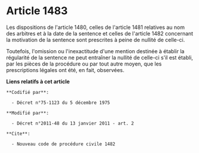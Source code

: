 # Article 1483

Les dispositions de l'article 1480, celles de l'article 1481 relatives au nom des arbitres et à la date de la sentence et
celles de l'article 1482 concernant la motivation de la sentence sont prescrites à peine de nullité de celle-ci. 

Toutefois, l'omission ou l'inexactitude d'une mention destinée à établir la régularité de la sentence ne peut entraîner la
nullité de celle-ci s'il est établi, par les pièces de la procédure ou par tout autre moyen, que les prescriptions légales
ont été, en fait, observées.

**Liens relatifs à cet article**

	**Codifié par**:

	  - Décret n°75-1123 du 5 décembre 1975

	**Modifié par**:

	  - Décret n°2011-48 du 13 janvier 2011 - art. 2

	**Cite**:

	  - Nouveau code de procédure civile 1482
